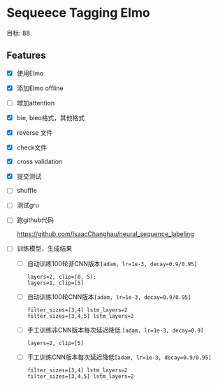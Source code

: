 # Sequeece Tagging Elmo

目标: 88


## Features

- [x] 使用Elmo
- [x] 添加Elmo offline
- [ ] 增加attention
- [x] bie, bieo格式，其他格式
- [x] reverse 文件
- [x] check文件
- [x] cross validation
- [x] 提交测试
- [ ] shuffle
- [ ] 测试gru
- [ ] 跑github代码

    https://github.com/IsaacChanghau/neural_sequence_labeling
    
- [ ] 训练模型，生成结果
    - [ ] 自动训练100轮非CNN版本`[adam, lr=1e-3, decay=0.9/0.95]`
    
          
          layers=2, clip=[0, 5];   
          layers=1, clip=[5]
          
    - [ ] 自动训练100轮CNN版本`[adam, lr=1e-3, decay=0.9/0.95]`
    
          filter_sizes=[3,4] lstm_layers=2
          filter_sizes=[3,4,5] lstm_layers=2
          
    - [ ] 手工训练非CNN版本每次延迟降低 `[adam, lr=1e-3, decay=0.9]`
    
          layers=2, clip=[5]
          
    - [ ] 手工训练CNN版本每次延迟降低`[adam, lr=1e-3, decay=0.9/0.95]`
    
          filter_sizes=[3,4] lstm_layers=2
          filter_sizes=[3,4,5] lstm_layers=2
          
        



